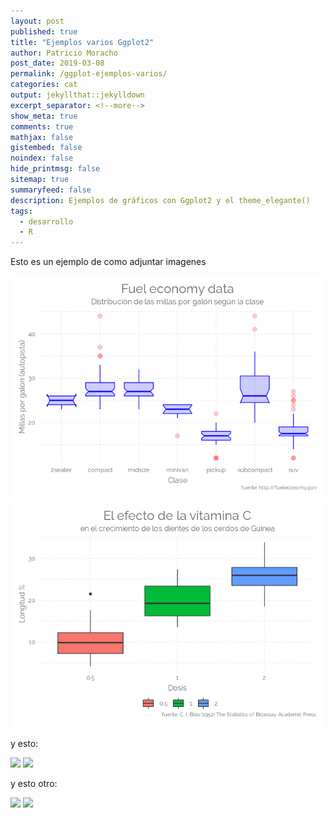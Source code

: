 ```yaml
---
layout: post
published: true
title: "Ejemplos varios Ggplot2"
author: Patricio Moracho
post_date: 2019-03-08
permalink: /ggplot-ejemplos-varios/
categories: cat
output: jekyllthat::jekylldown
excerpt_separator: <!--more-->
show_meta: true
comments: true
mathjax: false
gistembed: false
noindex: false
hide_printmsg: false
sitemap: true
summaryfeed: false
description: Ejemplos de gráficos con Ggplot2 y el theme_elegante()
tags:
  - desarrollo
  - R
---
```


Esto es un ejemplo de como adjuntar imagenes

![](2019-03-08-ggplot-ejemplos-varios_files/figure-markdown_github/box_plots-2.png)
![](2019-03-08-ggplot-ejemplos-varios_files/figure-markdown_github/box_plots-1.png)

y esto:

![](figure-markdown_github/box_plots-2.png)
![](figure-markdown_github/box_plots-1.png)


y esto otro:

![](box_plots-2.png)
![](box_plots-1.png)
